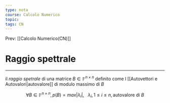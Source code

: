 ```yaml
---
type: nota
course: Calcolo Numerico
topic: 
tags: CN
---
```


Prev: [[Calcolo Numerico(CN)]]

# Raggio spettrale
---
il _raggio spetrale_ di una matrice $B \in \mathbb{F}^{n\times n}$ definito come l [[Autovettori e Autovalori|autovalore]] di modulo massimo di $B$

$$\forall B \in \mathbb{F}^{n\times n}, p(B)= max|\lambda_i|,\ \ \  \lambda_i, 1 \leq i \leq n, \text{autovalore di } B$$
